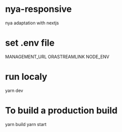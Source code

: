 # nya-responsive
nya adaptation with nextjs

# set .env file 

MANAGEMENT_URL
ORASTREAMLINK 
NODE_ENV

# run localy 
yarn dev

# To build a production build 
yarn build
yarn start
